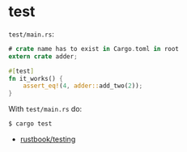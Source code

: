# test

`test/main.rs`:
```rust
# crate name has to exist in Cargo.toml in root
extern crate adder;

#[test]
fn it_works() {
    assert_eq!(4, adder::add_two(2));
}
```

With `test/main.rs` do:
```sh
$ cargo test
```
- [rustbook/testing](https://doc.rust-lang.org/book/testing.html)
